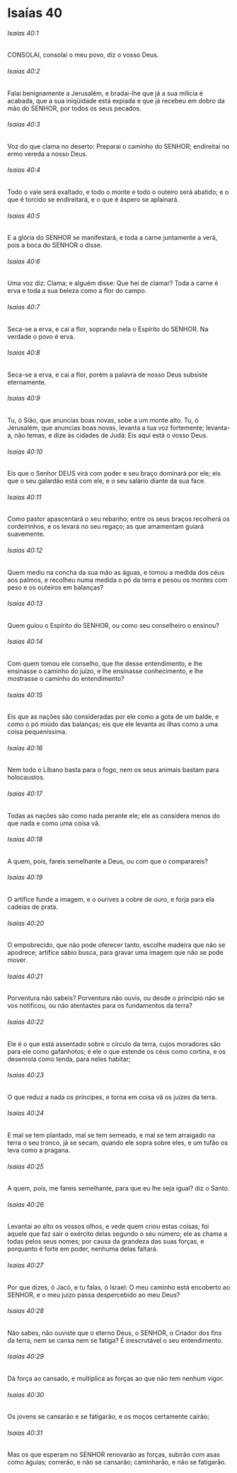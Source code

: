 # Isaías 40

###### Isaías 40:1

CONSOLAI, consolai o meu povo, diz o vosso Deus.

###### Isaías 40:2

Falai benignamente a Jerusalém, e bradai-lhe que já a sua milícia é acabada, que a sua iniqüidade está expiada e que já recebeu em dobro da mão do SENHOR, por todos os seus pecados.

###### Isaías 40:3

Voz do que clama no deserto: Preparai o caminho do SENHOR; endireitai no ermo vereda a nosso Deus.

###### Isaías 40:4

Todo o vale será exaltado, e todo o monte e todo o outeiro será abatido; e o que é torcido se endireitará, e o que é áspero se aplainará.

###### Isaías 40:5

E a glória do SENHOR se manifestará, e toda a carne juntamente a verá, pois a boca do SENHOR o disse.

###### Isaías 40:6

Uma voz diz: Clama; e alguém disse: Que hei de clamar? Toda a carne é erva e toda a sua beleza como a flor do campo.

###### Isaías 40:7

Seca-se a erva, e cai a flor, soprando nela o Espírito do SENHOR. Na verdade o povo é erva.

###### Isaías 40:8

Seca-se a erva, e cai a flor, porém a palavra de nosso Deus subsiste eternamente.

###### Isaías 40:9

Tu, ó Sião, que anuncias boas novas, sobe a um monte alto. Tu, ó Jerusalém, que anuncias boas novas, levanta a tua voz fortemente; levanta-a, não temas, e dize às cidades de Judá: Eis aqui está o vosso Deus.

###### Isaías 40:10

Eis que o Senhor DEUS virá com poder e seu braço dominará por ele; eis que o seu galardão está com ele, e o seu salário diante da sua face.

###### Isaías 40:11

Como pastor apascentará o seu rebanho; entre os seus braços recolherá os cordeirinhos, e os levará no seu regaço; as que amamentam guiará suavemente.

###### Isaías 40:12

Quem mediu na concha da sua mão as águas, e tomou a medida dos céus aos palmos, e recolheu numa medida o pó da terra e pesou os montes com peso e os outeiros em balanças?

###### Isaías 40:13

Quem guiou o Espírito do SENHOR, ou como seu conselheiro o ensinou?

###### Isaías 40:14

Com quem tomou ele conselho, que lhe desse entendimento, e lhe ensinasse o caminho do juízo, e lhe ensinasse conhecimento, e lhe mostrasse o caminho do entendimento?

###### Isaías 40:15

Eis que as nações são consideradas por ele como a gota de um balde, e como o pó miúdo das balanças; eis que ele levanta as ilhas como a uma coisa pequeníssima.

###### Isaías 40:16

Nem todo o Líbano basta para o fogo, nem os seus animais bastam para holocaustos.

###### Isaías 40:17

Todas as nações são como nada perante ele; ele as considera menos do que nada e como uma coisa vã.

###### Isaías 40:18

A quem, pois, fareis semelhante a Deus, ou com que o comparareis?

###### Isaías 40:19

O artífice funde a imagem, e o ourives a cobre de ouro, e forja para ela cadeias de prata.

###### Isaías 40:20

O empobrecido, que não pode oferecer tanto, escolhe madeira que não se apodrece; artífice sábio busca, para gravar uma imagem que não se pode mover.

###### Isaías 40:21

Porventura não sabeis? Porventura não ouvis, ou desde o princípio não se vos notificou, ou não atentastes para os fundamentos da terra?

###### Isaías 40:22

Ele é o que está assentado sobre o círculo da terra, cujos moradores são para ele como gafanhotos; é ele o que estende os céus como cortina, e os desenrola como tenda, para neles habitar;

###### Isaías 40:23

O que reduz a nada os príncipes, e torna em coisa vã os juízes da terra.

###### Isaías 40:24

E mal se tem plantado, mal se tem semeado, e mal se tem arraigado na terra o seu tronco, já se secam, quando ele sopra sobre eles, e um tufão os leva como a pragana.

###### Isaías 40:25

A quem, pois, me fareis semelhante, para que eu lhe seja igual? diz o Santo.

###### Isaías 40:26

Levantai ao alto os vossos olhos, e vede quem criou estas coisas; foi aquele que faz sair o exército delas segundo o seu número; ele as chama a todas pelos seus nomes; por causa da grandeza das suas forças, e porquanto é forte em poder, nenhuma delas faltará.

###### Isaías 40:27

Por que dizes, ó Jacó, e tu falas, ó Israel: O meu caminho está encoberto ao SENHOR, e o meu juízo passa despercebido ao meu Deus?

###### Isaías 40:28

Não sabes, não ouviste que o eterno Deus, o SENHOR, o Criador dos fins da terra, nem se cansa nem se fatiga? É inescrutável o seu entendimento.

###### Isaías 40:29

Dá força ao cansado, e multiplica as forças ao que não tem nenhum vigor.

###### Isaías 40:30

Os jovens se cansarão e se fatigarão, e os moços certamente cairão;

###### Isaías 40:31

Mas os que esperam no SENHOR renovarão as forças, subirão com asas como águias; correrão, e não se cansarão; caminharão, e não se fatigarão.

